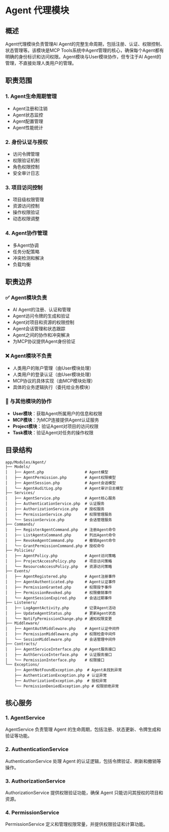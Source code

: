 # Agent 代理模块

## 概述

Agent代理模块负责管理AI Agent的完整生命周期，包括注册、认证、权限控制、状态管理等。该模块是MCP Tools系统中Agent管理的核心，确保每个Agent都有明确的身份标识和访问权限。Agent模块与User模块协作，但专注于AI Agent的管理，不直接处理人类用户的管理。

## 职责范围

### 1. Agent生命周期管理
- Agent注册和注销
- Agent状态监控
- Agent配置管理
- Agent性能统计

### 2. 身份认证与授权
- 访问令牌管理
- 权限验证机制
- 角色权限控制
- 安全审计日志

### 3. 项目访问控制
- 项目级权限管理
- 资源访问控制
- 操作权限验证
- 动态权限调整

### 4. Agent协作管理
- 多Agent协调
- 任务分配策略
- 冲突检测和解决
- 负载均衡

## 职责边界

### ✅ Agent模块负责
- AI Agent的注册、认证和管理
- Agent访问令牌的生成和验证
- Agent对项目和资源的权限控制
- Agent会话管理和状态跟踪
- Agent之间的协作和冲突解决
- 为MCP协议提供Agent身份验证

### ❌ Agent模块不负责
- 人类用户的账户管理（由User模块处理）
- 人类用户的登录认证（由User模块处理）
- MCP协议的具体实现（由MCP模块处理）
- 具体的业务逻辑执行（委托给业务模块）

### 🔄 与其他模块的协作
- **User模块**：获取Agent所属用户的信息和权限
- **MCP模块**：为MCP连接提供Agent认证服务
- **Project模块**：验证Agent对项目的访问权限
- **Task模块**：验证Agent对任务的操作权限

## 目录结构

```
app/Modules/Agent/
├── Models/
│   ├── Agent.php                  # Agent模型
│   ├── AgentPermission.php        # Agent权限模型
│   ├── AgentSession.php           # Agent会话模型
│   └── AgentAuditLog.php          # Agent审计日志模型
├── Services/
│   ├── AgentService.php           # Agent核心服务
│   ├── AuthenticationService.php  # 认证服务
│   ├── AuthorizationService.php   # 授权服务
│   ├── PermissionService.php      # 权限管理服务
│   └── SessionService.php         # 会话管理服务
├── Commands/
│   ├── RegisterAgentCommand.php   # 注册Agent命令
│   ├── ListAgentsCommand.php      # 列出Agent命令
│   ├── RevokeAgentCommand.php     # 撤销Agent命令
│   └── GrantPermissionCommand.php # 授权命令
├── Policies/
│   ├── AgentPolicy.php            # Agent访问策略
│   ├── ProjectAccessPolicy.php    # 项目访问策略
│   └── ResourceAccessPolicy.php   # 资源访问策略
├── Events/
│   ├── AgentRegistered.php        # Agent注册事件
│   ├── AgentAuthenticated.php     # Agent认证事件
│   ├── PermissionGranted.php      # 权限授予事件
│   ├── PermissionRevoked.php      # 权限撤销事件
│   └── AgentSessionExpired.php    # 会话过期事件
├── Listeners/
│   ├── LogAgentActivity.php       # 记录Agent活动
│   ├── UpdateAgentStatus.php      # 更新Agent状态
│   └── NotifyPermissionChange.php # 通知权限变更
├── Middleware/
│   ├── AgentAuthMiddleware.php    # Agent认证中间件
│   ├── PermissionMiddleware.php   # 权限检查中间件
│   └── SessionMiddleware.php      # 会话管理中间件
├── Contracts/
│   ├── AgentServiceInterface.php  # Agent服务接口
│   ├── AuthServiceInterface.php   # 认证服务接口
│   └── PermissionInterface.php    # 权限接口
└── Exceptions/
    ├── AgentNotFoundException.php  # Agent未找到异常
    ├── AuthenticationException.php # 认证异常
    ├── AuthorizationException.php  # 授权异常
    └── PermissionDeniedException.php # 权限拒绝异常
```

## 核心服务

### 1. AgentService

AgentService 负责管理 Agent 的生命周期，包括注册、状态更新、令牌生成和验证等功能。

### 2. AuthenticationService

AuthenticationService 处理 Agent 的认证逻辑，包括令牌验证、刷新和撤销等操作。

### 3. AuthorizationService

AuthorizationService 提供权限验证功能，确保 Agent 只能访问其授权的项目和资源。

### 4. PermissionService

PermissionService 定义和管理权限常量，并提供权限验证和计算功能。

<?php

namespace App\Modules\Agent\Services;

class AuthorizationService
{
    /**
     * 检查项目访问权限
     */
    public function canAccessProject(Agent $agent, int $projectId): bool;

    /**
     * 检查操作权限
     */
    public function canPerformAction(Agent $agent, string $action): bool;

    /**
     * 检查资源访问权限
     */
    public function canAccessResource(Agent $agent, string $resource): bool;

    /**
     * 获取Agent权限列表
     */
    public function getPermissions(Agent $agent): array;

    /**
     * 授予权限
     */
    public function grantPermission(Agent $agent, string $permission, array $scope = []): bool;

    /**
     * 撤销权限
     */
    public function revokePermission(Agent $agent, string $permission): bool;

    /**
     * 检查权限范围
     */
    public function checkScope(Agent $agent, string $permission, array $context): bool;
}
## Agent模型扩展

### Agent权限模型

Agent权限模型用于管理Agent的权限，包括权限的授予、验证和范围检查。

### Agent会话模型

Agent会话模型用于管理Agent的会话状态，包括会话的创建、更新和终止。

## 权限策略

### Agent访问策略

Agent访问策略定义了用户对Agent的查看、更新、删除和权限管理权限。

### 项目访问策略

项目访问策略定义了Agent对项目的访问权限和操作权限。

## 命令行工具

### 注册Agent命令

注册Agent命令用于通过命令行注册新的Agent，并生成访问令牌。

## 事件和监听器

### Agent事件

Agent事件包括注册、认证和权限授予等关键操作的事件定义。

### 事件监听器

事件监听器用于响应Agent事件，如记录活动日志和更新Agent状态。

## 中间件

### Agent认证中间件

Agent认证中间件用于验证Agent的访问令牌并管理会话状态。

## 配置管理

配置管理定义了Agent模块的令牌、会话、权限和速率限制等关键参数。

**相关文档**：
- [MCP协议模块](./MCP协议概述.md)
- [项目模块](./project.md)
- [任务模块](./task.md)
